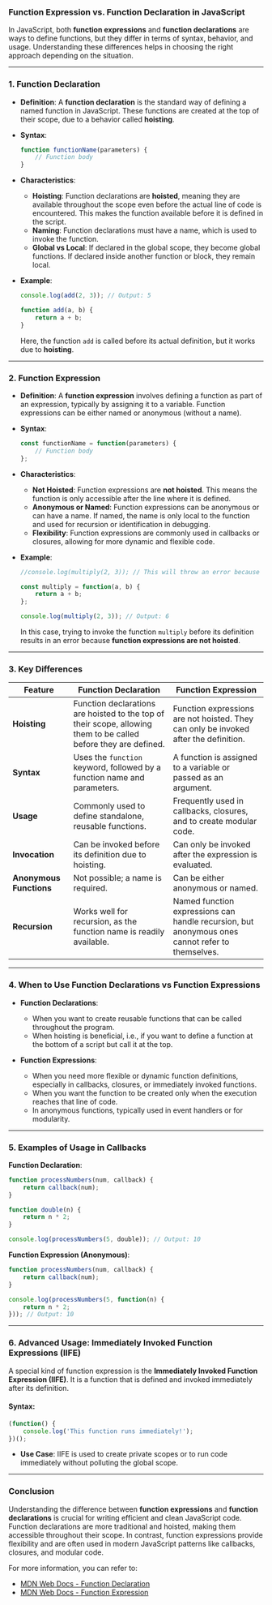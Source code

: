 ### Function Expression vs. Function Declaration in JavaScript

In JavaScript, both **function expressions** and **function declarations** are ways to define functions, but they differ in terms of syntax, behavior, and usage. Understanding these differences helps in choosing the right approach depending on the situation.

---

### 1. **Function Declaration**

- **Definition**: A **function declaration** is the standard way of defining a named function in JavaScript. These functions are created at the top of their scope, due to a behavior called **hoisting**.
  
- **Syntax**:
  ```javascript
  function functionName(parameters) {
      // Function body
  }
  ```

- **Characteristics**:
  - **Hoisting**: Function declarations are **hoisted**, meaning they are available throughout the scope even before the actual line of code is encountered. This makes the function available before it is defined in the script.
  - **Naming**: Function declarations must have a name, which is used to invoke the function.
  - **Global vs Local**: If declared in the global scope, they become global functions. If declared inside another function or block, they remain local.

- **Example**:
  ```javascript
  console.log(add(2, 3)); // Output: 5

  function add(a, b) {
      return a + b;
  }
  ```
  Here, the function `add` is called before its actual definition, but it works due to **hoisting**.

---

### 2. **Function Expression**

- **Definition**: A **function expression** involves defining a function as part of an expression, typically by assigning it to a variable. Function expressions can be either named or anonymous (without a name).
  
- **Syntax**:
  ```javascript
  const functionName = function(parameters) {
      // Function body
  };
  ```

- **Characteristics**:
  - **Not Hoisted**: Function expressions are **not hoisted**. This means the function is only accessible after the line where it is defined.
  - **Anonymous or Named**: Function expressions can be anonymous or can have a name. If named, the name is only local to the function and used for recursion or identification in debugging.
  - **Flexibility**: Function expressions are commonly used in callbacks or closures, allowing for more dynamic and flexible code.
  
- **Example**:
  ```javascript
  //console.log(multiply(2, 3)); // This will throw an error because function is not hoisted
  
  const multiply = function(a, b) {
      return a + b;
  };

  console.log(multiply(2, 3)); // Output: 6
  ```
  In this case, trying to invoke the function `multiply` before its definition results in an error because **function expressions are not hoisted**.

---

### 3. **Key Differences**

| Feature                  | Function Declaration                                | Function Expression                             |
|--------------------------|-----------------------------------------------------|-------------------------------------------------|
| **Hoisting**              | Function declarations are hoisted to the top of their scope, allowing them to be called before they are defined. | Function expressions are not hoisted. They can only be invoked after the definition. |
| **Syntax**                | Uses the `function` keyword, followed by a function name and parameters. | A function is assigned to a variable or passed as an argument. |
| **Usage**                 | Commonly used to define standalone, reusable functions. | Frequently used in callbacks, closures, and to create modular code. |
| **Invocation**            | Can be invoked before its definition due to hoisting. | Can only be invoked after the expression is evaluated. |
| **Anonymous Functions**   | Not possible; a name is required.                   | Can be either anonymous or named.               |
| **Recursion**             | Works well for recursion, as the function name is readily available. | Named function expressions can handle recursion, but anonymous ones cannot refer to themselves. |

---

### 4. **When to Use Function Declarations vs Function Expressions**

- **Function Declarations**:
  - When you want to create reusable functions that can be called throughout the program.
  - When hoisting is beneficial, i.e., if you want to define a function at the bottom of a script but call it at the top.

- **Function Expressions**:
  - When you need more flexible or dynamic function definitions, especially in callbacks, closures, or immediately invoked functions.
  - When you want the function to be created only when the execution reaches that line of code.
  - In anonymous functions, typically used in event handlers or for modularity.

---

### 5. **Examples of Usage in Callbacks**

**Function Declaration**:
```javascript
function processNumbers(num, callback) {
    return callback(num);
}

function double(n) {
    return n * 2;
}

console.log(processNumbers(5, double)); // Output: 10
```

**Function Expression (Anonymous)**:
```javascript
function processNumbers(num, callback) {
    return callback(num);
}

console.log(processNumbers(5, function(n) { 
    return n * 2;
})); // Output: 10
```

---

### 6. **Advanced Usage: Immediately Invoked Function Expressions (IIFE)**

A special kind of function expression is the **Immediately Invoked Function Expression (IIFE)**. It is a function that is defined and invoked immediately after its definition.

#### Syntax:
```javascript
(function() {
    console.log('This function runs immediately!');
})();
```
- **Use Case**: IIFE is used to create private scopes or to run code immediately without polluting the global scope.

---

### Conclusion

Understanding the difference between **function expressions** and **function declarations** is crucial for writing efficient and clean JavaScript code. Function declarations are more traditional and hoisted, making them accessible throughout their scope. In contrast, function expressions provide flexibility and are often used in modern JavaScript patterns like callbacks, closures, and modular code.

For more information, you can refer to:
- [MDN Web Docs - Function Declaration](https://developer.mozilla.org/en-US/docs/Web/JavaScript/Reference/Statements/function)
- [MDN Web Docs - Function Expression](https://developer.mozilla.org/en-US/docs/Web/JavaScript/Reference/Operators/function)
